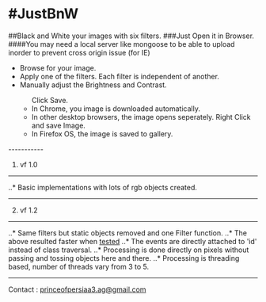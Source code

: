 #JustBnW
=======

##Black and White your images with six filters.
###Just Open it in Browser.
####You may need a local server like mongoose to be able to upload inorder to prevent cross origin issue (for IE)
<ul>
<li>Browse for your image.</li>
<li>Apply one of the filters. Each filter is independent of another.</li>
<li>Manually adjust the Brightness and Contrast.</li>
<ul>Click Save.
   <li>In Chrome, you image is downloaded automatically.</li>
   <li>In other desktop browsers, the image opens seperately. Right Click and save Image.</li>
   <li>In Firefox OS, the image is saved to gallery.</li>
</ul>
</ul>
-----------

1. vf 1.0

-----------

..* Basic implementations with lots of rgb objects created.

-----------

2. vf 1.2

-----------

..* Same filters but static objects removed and one Filter function.
..* The above resulted faster when <a href="http://jsperf.com/closure-prototype-static-performance/22">tested</a>
..* The events are directly attached to 'id' instead of class traversal.
..* Processing is done directly on pixels without passing and tossing objects here and there.
..* Processing is threading based, number of threads vary from 3 to 5.

-----------

Contact : princeofpersiaa3.ag@gmail.com
